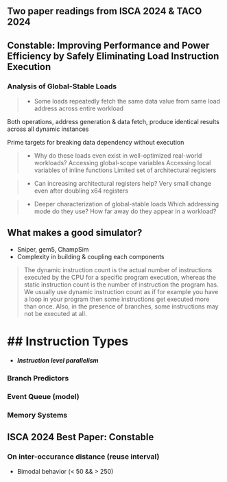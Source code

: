 ## Two paper readings from ISCA 2024 & TACO 2024
## Constable: Improving Performance and Power Efficiency by Safely Eliminating Load Instruction Execution
### Analysis of Global-Stable Loads
>- Some loads repeatedly fetch the same data value from same load address across entire workload

Both operations, address generation & data fetch, produce identical results across all dynamic instances

Prime targets for breaking data dependency without execution

> - Why do these loads even exist in well-optimized real-world workloads?
Accessing global-scope variables
Accessing local variables of inline functions
Limited set of architectural registers

>- Can increasing architectural registers help?
Very small change even after doubling x64 registers

>- Deeper characterization of global-stable loads
Which addressing mode do they use?
How far away do they appear in a workload?

## What makes a good simulator?
- Sniper, gem5, ChampSim
- Complexity in building & coupling each components

> The dynamic instruction count is the actual number of instructions executed by the CPU for a specific program execution, whereas the static instruction count is the number of instruction the program has.
We usually use dynamic instruction count as if for example you have a loop in your program then some instructions get executed more than once. Also, in the presence of branches, some instructions may not be executed at all.
# ## Instruction Types
- ***Instruction level parallelism***
### Branch Predictors
### Event Queue (model)
### Memory Systems

## ISCA 2024 Best Paper: Constable
### On inter-occurance distance (reuse interval)
- Bimodal behavior (< 50 && > 250)
<!--stackedit_data:
eyJoaXN0b3J5IjpbLTE2NDY2OTA5MjgsLTg1MTIwMTY1MiwtMj
A1Mjg5NDQwOCwyMDMyMjU2NzQzXX0=
-->